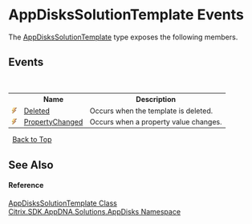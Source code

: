 # AppDisksSolutionTemplate Events
 

The <a href="T_Citrix_SDK_AppDNA_Solutions_AppDisks_AppDisksSolutionTemplate">AppDisksSolutionTemplate</a> type exposes the following members.


## Events
&nbsp;<table><tr><th></th><th>Name</th><th>Description</th></tr><tr><td>![Public event](media/pubevent.gif "Public event")</td><td><a href="E_Citrix_SDK_AppDNA_Solutions_AppDisks_AppDisksSolutionTemplate_Deleted">Deleted</a></td><td>
Occurs when the template is deleted.</td></tr><tr><td>![Public event](media/pubevent.gif "Public event")</td><td><a href="E_Citrix_SDK_AppDNA_Solutions_AppDisks_AppDisksSolutionTemplate_PropertyChanged">PropertyChanged</a></td><td>
Occurs when a property value changes.</td></tr></table>&nbsp;
<a href="#appdiskssolutiontemplate-events">Back to Top</a>

## See Also


#### Reference
<a href="T_Citrix_SDK_AppDNA_Solutions_AppDisks_AppDisksSolutionTemplate">AppDisksSolutionTemplate Class</a><br /><a href="N_Citrix_SDK_AppDNA_Solutions_AppDisks">Citrix.SDK.AppDNA.Solutions.AppDisks Namespace</a><br />